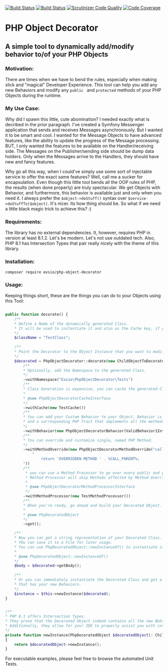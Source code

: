 [![Build Status](https://app.travis-ci.com/eXsio/php-object-decorator.svg?branch=main)](https://app.travis-ci.com/eXsio/php-object-decorator)
[![Build Status](https://scrutinizer-ci.com/g/eXsio/php-object-decorator/badges/build.png?b=main)](https://scrutinizer-ci.com/g/eXsio/php-object-decorator/build-status/main)
[![Scrutinizer Code Quality](https://scrutinizer-ci.com/g/eXsio/php-object-decorator/badges/quality-score.png?b=main)](https://scrutinizer-ci.com/g/eXsio/php-object-decorator/?branch=main)
[![Code Coverage](https://scrutinizer-ci.com/g/eXsio/php-object-decorator/badges/coverage.png?b=main)](https://scrutinizer-ci.com/g/eXsio/php-object-decorator/?branch=main)


# PHP Object Decorator

## A simple tool to dynamically add/modify behavior to/of your PHP Objects

### Motivation:

There are times when we have to bend the rules, especially when making slick and "magical" Developer Experience.
This tool can help you add any new Behaviors and modify any ```public ``` and ```protected``` methods of your PHP
Objects
during the runtime.

### My Use Case:

Why did I spawn this little, cute abomination? I needed exactly what is decribed in the prior paragraph. I've created a Symfony
Messenger
application that sends and receives Messages asynchronously. But I wanted it to be smart and cool. I wanted for the
Message Objects to have advanced features, like the ability to update the progress of the Message processing.
BUT, I only wanted the features to be available on the Handler/receiving side. The Messages on the Publisher/sending
side should be dump data holders. Only when the Messages arrive to the Handlers, they should have new and fancy
features.

Why go all this way, when I could've simply use some sort of injectable service to offer the exact same features? Well,
call me a sucker for encapsulation.
Even though this little tool bends all the OOP rules of PHP, the results (when done properly) are truly spectacular. We
get Objects with Behavior, and furthermore, this behavior is available just and only when you need it.
I always prefer the ```$object->doStuff()``` syntax over ```$service->doStuffTo($object)```. It's nicer. Its how thing
should be. So what if we need a little black magic trick to achieve this? :)

### Requirements:

The library has no external dependencies. It, however, requires PHP in version at least 8.1.2. Let's be modern. 
Let's not use outdated tech. Also, PHP 8.1 has Intersection Types that pair really nicely with the theme of this library.

### Installation:

```composer require exsio/php-object-decorator```

### Usage:

Keeping things short, these are the things you can do to your Objects using this Tool:

```php

public function decorate() {
    /**
    * Define a Name of the dynamically generated Class.
    * It will be used to instantiate it and also as the Cache key, if you'll want to use the Cache.
    */
    $className = "TestClass";
    
    /**
    * Point the Decorator to the Object Instance that you want to modify.
    */
    $decorated = PhpObjectDecorator::decorate(new ChildObjectToDecorate(), $className)
        /**
        * Optionally, add the Namespace to the generated Class.
        */
        ->withNamespace("Exsio\PhpObjectDecorator\Tests")
        /**
        * Class Generation is expensive, you can cache the generated Class Definitions.
        * 
        * @see PhpObjectDecoratorCacheInterface
        */
        ->withCache(new TestCache())
        /**
        * You can add your Custom Behavior to your Object. Behavior is a pair of a PHP Interface, 
        * and a corresponding PHP Trait that implements all the methods from that Interface.
        */
        ->withBehavior(new PhpObjectDecoratorBehavior(ValidBehavior1Interface::class, ValidBehavior1Trait::class))
        /**
        * You can override and customize single, named PHP Method.
        */
        ->withMethodOverride(new PhpObjectDecoratorMethodOverride("callInParent",
            "
                return 'OVERRIDDEN METHOD ' . %CALL_PARENT%;
        "))
        /**
         * you can use a Method Processor to go over every public and protected Method, and modify them how you like.
         * Method Processor will skip Methods affected by Method Overrides.
         * 
         * @see PhpObjectDecoratorMethodProcessorInterface
         */
        ->withMethodProcessor(new TestMethodProcessor())
        /**
        * When you're ready, go ahead and build your Decorated Object.
        * 
        * @see PhpDecoratedObject
        */
        ->get();

    /**
    * Now you can get a string representation of your Decorated Class.
    * YOu can save it to a File for later usage. 
    * You can use PhpDecoratedObject::newInstanceOf() to instantiate it.
    * 
    * @see PhpDecoratedObject::newInstanceOf()
    */
    $body = $decorated->getBody();
    
    /**
    * Or you can immediately instantiate the Decorated Class and get a handle to the Instance,
    * that has your new Behaviors.
    */
    $instance = $this->newInstance($decorated);
}


/**
* PHP 8.1 offers Intersection Types. 
* They prove that the Decorated Object indeed contains all the new Behaviors.
* Additionally, they allow for your IDE to properly assist you with intellisense and code completion.
*/
private function newInstance(PhpDecoratedObject $decoratedObject): ChildObjectToDecorate & PhpDecoratedObjectInterface & ValidBehavior1Interface
{
    return $decoratedObject->newInstance();
}

```

For executable examples, please feel free to browse the automated Unit Tests.

